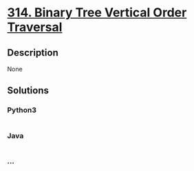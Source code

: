 # [314. Binary Tree Vertical Order Traversal](https://leetcode.com/problems/binary-tree-vertical-order-traversal)

## Description
None


## Solutions


### Python3

```python

```

### Java

```java

```

### ...
```

```

